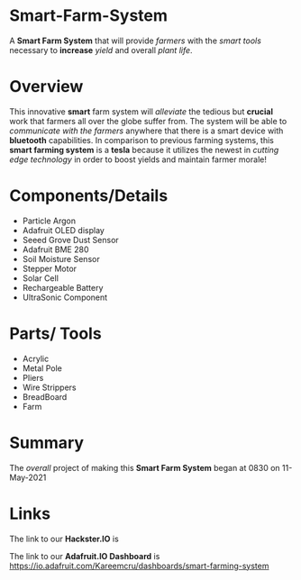 # Smart-Farm-System
A **Smart Farm System** that will provide *farmers* with the *smart tools* necessary to **increase** *yield* and overall *plant life*. 

# Overview
This innovative **smart** farm system will *alleviate* the tedious but **crucial** work that farmers all over the globe suffer from. 
The system will be able to *communicate with the farmers* anywhere that there is a smart device with **bluetooth** capabilities. 
In comparison to previous farming systems, this **smart farming system** is a **tesla** because it utilizes the newest in *cutting edge technology* 
in order to boost yields and maintain farmer morale!

# Components/Details
* Particle Argon
* Adafruit OLED display
* Seeed Grove Dust Sensor
* Adafruit BME 280
* Soil Moisture Sensor
* Stepper Motor
* Solar Cell
* Rechargeable Battery
* UltraSonic Component

# Parts/ Tools
* Acrylic
* Metal Pole
* Pliers
* Wire Strippers
* BreadBoard
* Farm

# Summary
The *overall* project of making this **Smart Farm System** began at 0830 on 11-May-2021 

# Links
The link to our **Hackster.IO** is 

The link to our **Adafruit.IO Dashboard** is  https://io.adafruit.com/Kareemcru/dashboards/smart-farming-system